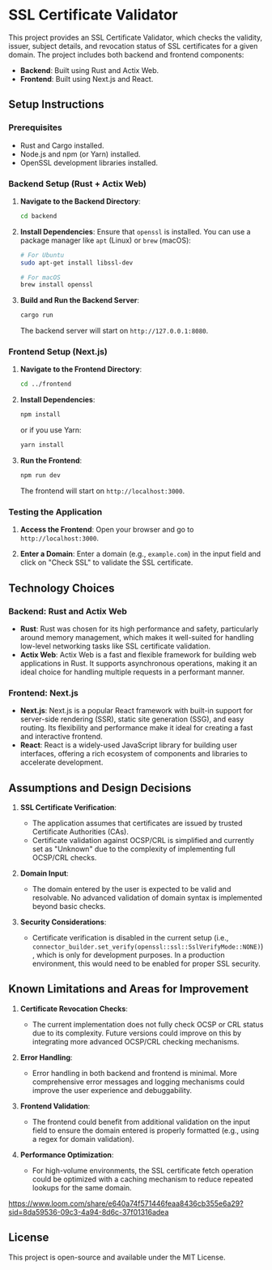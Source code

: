 # SSL Certificate Validator

This project provides an SSL Certificate Validator, which checks the validity, issuer, subject details, and revocation status of SSL certificates for a given domain. The project includes both backend and frontend components:

- **Backend**: Built using Rust and Actix Web.
- **Frontend**: Built using Next.js and React.

## Setup Instructions

### Prerequisites

- Rust and Cargo installed.
- Node.js and npm (or Yarn) installed.
- OpenSSL development libraries installed.

### Backend Setup (Rust + Actix Web)

1. **Navigate to the Backend Directory**:
   ```sh
   cd backend
   ```
   
2. **Install Dependencies**:
   Ensure that `openssl` is installed. You can use a package manager like `apt` (Linux) or `brew` (macOS):
   ```sh
   # For Ubuntu
   sudo apt-get install libssl-dev

   # For macOS
   brew install openssl
   ```

3. **Build and Run the Backend Server**:
   ```sh
   cargo run
   ```
   The backend server will start on `http://127.0.0.1:8080`.

### Frontend Setup (Next.js)

1. **Navigate to the Frontend Directory**:
   ```sh
   cd ../frontend
   ```

2. **Install Dependencies**:
   ```sh
   npm install
   ```
   or if you use Yarn:
   ```sh
   yarn install
   ```

3. **Run the Frontend**:
   ```sh
   npm run dev
   ```
   The frontend will start on `http://localhost:3000`.

### Testing the Application

1. **Access the Frontend**:
   Open your browser and go to `http://localhost:3000`.

2. **Enter a Domain**:
   Enter a domain (e.g., `example.com`) in the input field and click on "Check SSL" to validate the SSL certificate.

## Technology Choices

### Backend: Rust and Actix Web

- **Rust**: Rust was chosen for its high performance and safety, particularly around memory management, which makes it well-suited for handling low-level networking tasks like SSL certificate validation.
- **Actix Web**: Actix Web is a fast and flexible framework for building web applications in Rust. It supports asynchronous operations, making it an ideal choice for handling multiple requests in a performant manner.

### Frontend: Next.js

- **Next.js**: Next.js is a popular React framework with built-in support for server-side rendering (SSR), static site generation (SSG), and easy routing. Its flexibility and performance make it ideal for creating a fast and interactive frontend.
- **React**: React is a widely-used JavaScript library for building user interfaces, offering a rich ecosystem of components and libraries to accelerate development.

## Assumptions and Design Decisions

1. **SSL Certificate Verification**: 
   - The application assumes that certificates are issued by trusted Certificate Authorities (CAs). 
   - Certificate validation against OCSP/CRL is simplified and currently set as "Unknown" due to the complexity of implementing full OCSP/CRL checks.

2. **Domain Input**: 
   - The domain entered by the user is expected to be valid and resolvable. No advanced validation of domain syntax is implemented beyond basic checks.

3. **Security Considerations**:
   - Certificate verification is disabled in the current setup (i.e., `connector_builder.set_verify(openssl::ssl::SslVerifyMode::NONE)`), which is only for development purposes. In a production environment, this would need to be enabled for proper SSL security.

## Known Limitations and Areas for Improvement

1. **Certificate Revocation Checks**:
   - The current implementation does not fully check OCSP or CRL status due to its complexity. Future versions could improve on this by integrating more advanced OCSP/CRL checking mechanisms.

2. **Error Handling**:
   - Error handling in both backend and frontend is minimal. More comprehensive error messages and logging mechanisms could improve the user experience and debuggability.

3. **Frontend Validation**:
   - The frontend could benefit from additional validation on the input field to ensure the domain entered is properly formatted (e.g., using a regex for domain validation).

4. **Performance Optimization**:
   - For high-volume environments, the SSL certificate fetch operation could be optimized with a caching mechanism to reduce repeated lookups for the same domain.
  
https://www.loom.com/share/e640a74f571446feaa8436cb355e6a29?sid=8da59536-09c3-4a94-8d6c-37f01316adea

## License

This project is open-source and available under the MIT License.
